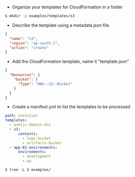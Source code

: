 - Organize your templates for CloudFormation in a folder

```bash
$ mkdir -p examples/templates/s3
```

- Describe the template using a metadata.json file.

```json
{
  "name": "s3",
  "region": "ap-south-1",
  "action": "create"
}
```

- Add the CloudFormation template, name it "template.json"

```json
{
  "Resources": {
    "bucket": {
      "Type": "AWS::S3::Bucket"
    }
  }
}
```

- Create a manifest.yml to list the templates to be processed

```yml
path: evolution
templates:
  - public-domain-dns
  - s3:
      contexts:
        - logs-bucket
        - artifacts-bucket
  - app-01-environments:
      environments:
        - development
        - qa
```

```
$ tree -L 3 examples/
```
